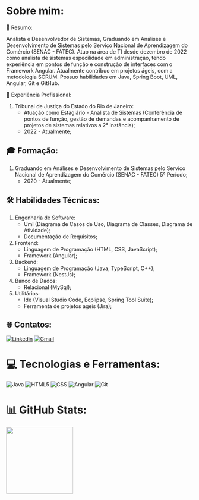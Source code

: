 #  Sobre mim:

📰 Resumo:

Analista e Desenvolvedor de Sistemas, Graduando em Análises e Desenvolvimento de Sistemas pelo Serviço Nacional de Aprendizagem do Comércio (SENAC - FATEC). Atuo na área de TI desde dezembro de 2022 como analista de sistemas especilidade em administração, tendo experiência em pontos de função e construção de interfaces com o Framework Angular. Atualmente contribuo em projetos ágeis, com a metodologia SCRUM. Possuo habilidades em Java, Spring Boot, UML, Angular, Git e GitHub.

💼 Experiência Profissional:

1. Tribunal de Justiça do Estado do Rio de Janeiro:
    - Atuação como Estagiário - Analista de Sistemas (Conferência de pontos de função, gestão de demandas e acompanhamento de projetos de sistemas relativos a 2° instância);
    - 2022 - Atualmente;

## 🎓 Formação:

1. Graduando em Análises e Desenvolvimento de Sistemas pelo Serviço Nacional de Aprendizagem do Comércio (SENAC -
   FATEC) 5° Período;
    - 2020 - Atualmente;

## 🛠 Habilidades Técnicas:

1. Engenharia de Software:
    - Uml (Diagrama de Casos de Uso, Diagrama de Classes, Diagrama de Atividade);
    - Documentação de Requisitos;
2. Frontend:
    - Linguagem de Programação (HTML, CSS, JavaScript);
    - Framework (Angular);
3. Backend:
    - Linguagem de Programação (Java, TypeScript, C++);
    - Framework (NestJs);
4. Banco de Dados:
    - Relacional (MySql);
5. Utilitários:
    - Ide (Visual Studio Code, Ecplipse, Spring Tool Suite);
    - Ferramenta de projetos ageis (Jira);

##  🌐 Contatos:

[![Linkedin](https://img.shields.io/badge/LinkedIn-0077B5?style=for-the-badge&logo=linkedin&logoColor=white)](https://linkedin.com/in/victorfonseca-ads)
[![Gmail](https://img.shields.io/badge/Gmail-D14836?style=for-the-badge&logo=gmail&logoColor=white&link=mailto:victorfonsecabarboza@gmail.com)](mailto:victorfonsecabarboza@gmail.com)

#  💻 Tecnologias e Ferramentas:

![Java](https://img.shields.io/badge/Java-ED8B00?style=for-the-badge&logo=java&logoColor=white)
![HTML5](https://img.shields.io/badge/HTML5-E34F26?style=for-the-badge&logo=html5&logoColor=white)
![CSS](https://img.shields.io/badge/CSS3-1572B6?style=for-the-badge&logo=css3&logoColor=white)
![Angular](https://img.shields.io/badge/Angular-DD0031?style=for-the-badge&logo=angular&logoColor=white)
![Git](https://img.shields.io/badge/Git-E34F26?style=for-the-badge&logo=git&logoColor=white)


#  📊 GitHub Stats:

<a href="https://github.com/victorfonsecabarboza">
  <img height="180em" src="https://github-readme-stats.vercel.app/api?username=victorfonsecabarboza&theme=dark"/>
</a>
